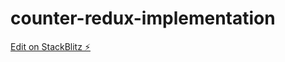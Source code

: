 # counter-redux-implementation

[Edit on StackBlitz ⚡️](https://stackblitz.com/edit/counter-redux-implementation)
